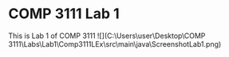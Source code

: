 # COMP 3111 Lab 1
This is Lab 1 of COMP 3111
![](C:\Users\user\Desktop\COMP 3111\Labs\Lab1\Comp3111LEx\src\main\java\ScreenshotLab1.png)